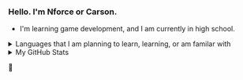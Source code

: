 ### Hello. I'm Nforce or Carson.
- I'm learning game development, and I am currently in high school.

<details>
  <summary>Languages that I am planning to learn, learning, or am familar with</summary>
  - GLua (novice/intermediate)
  - Nodejs (novice)
  - CPP (novice/planning to learn)
  - C# (planning to learn)
</details>

<details>
  <summary>My GitHub Stats</summary>
  
  <img align="left" alt="Nforce's Stats" src="https://github-readme-stats-nu-swart.vercel.app/api?username=nforcessp&show_icons=true&hide_border=true"/>
</details>

[comment]: <> (yt and other websites can go here later)

:wave:


